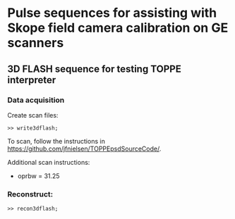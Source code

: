 # Pulse sequences for assisting with Skope field camera calibration on GE scanners

## 3D FLASH sequence for testing TOPPE interpreter

### Data acquisition

Create scan files:
```
>> write3dflash; 
```

To scan, follow the instructions in <https://github.com/jfnielsen/TOPPEpsdSourceCode/>.

Additional scan instructions:  
* oprbw = 31.25

### Reconstruct:
```
>> recon3dflash;
```

